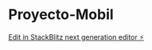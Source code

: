 # Proyecto-Mobil

[Edit in StackBlitz next generation editor ⚡️](https://stackblitz.com/~/github.com/Jhuanca2023/Proyecto-Mobil)